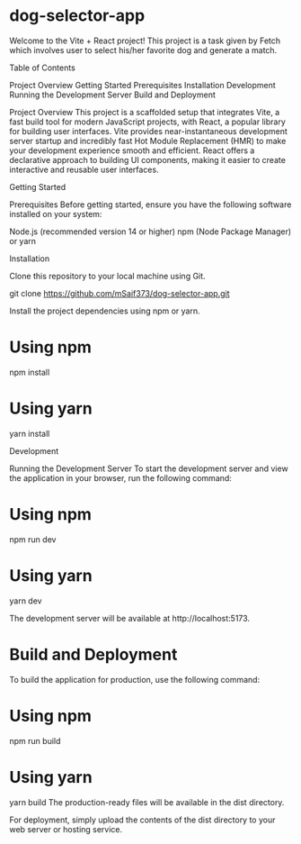 # dog-selector-app


Welcome to the Vite + React project! This project is a task given by Fetch which involves user to select his/her favorite dog and generate a match.

Table of Contents

Project Overview
Getting Started
Prerequisites
Installation
Development
Running the Development Server
Build and Deployment


Project Overview
This project is a scaffolded setup that integrates Vite, a fast build tool for modern JavaScript projects, with React, a popular library for building user interfaces. Vite provides near-instantaneous development server startup and incredibly fast Hot Module Replacement (HMR) to make your development experience smooth and efficient. React offers a declarative approach to building UI components, making it easier to create interactive and reusable user interfaces.

Getting Started

Prerequisites
Before getting started, ensure you have the following software installed on your system:

Node.js (recommended version 14 or higher)
npm (Node Package Manager) or yarn

Installation

Clone this repository to your local machine using Git.


git clone https://github.com/mSaif373/dog-selector-app.git

Install the project dependencies using npm or yarn.

# Using npm
npm install

# Using yarn
yarn install

Development

Running the Development Server
To start the development server and view the application in your browser, run the following command:


# Using npm
npm run dev

# Using yarn
yarn dev

The development server will be available at http://localhost:5173.

# Build and Deployment
To build the application for production, use the following command:

# Using npm
npm run build

# Using yarn

yarn build
The production-ready files will be available in the dist directory.

For deployment, simply upload the contents of the dist directory to your web server or hosting service.

